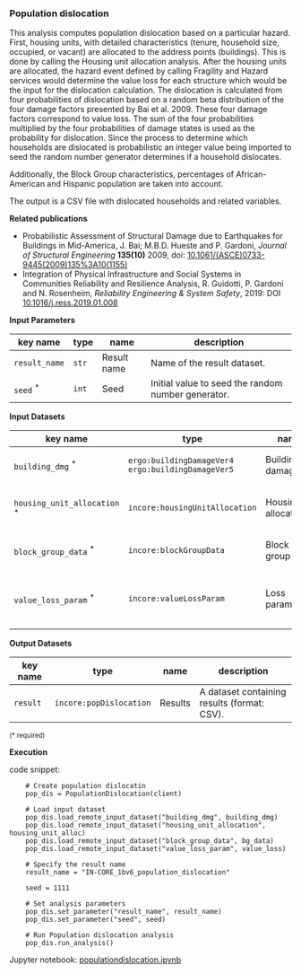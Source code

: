 ### Population dislocation

This analysis computes population dislocation based on a particular hazard. First, housing units, with detailed characteristics 
(tenure, household size, occupied, or vacant) are allocated to the address points (buildings). This is done by calling the Housing unit allocation analysis.
After the housing units are allocated, the hazard event defined by calling Fragility and Hazard services would determine 
the value loss for each structure which would be the input for the dislocation calculation. The dislocation is calculated 
from four probabilities of dislocation based on a random beta distribution of the four damage factors presented by Bai et al. 2009. 
These four damage factors correspond to value loss. The sum of the four probabilities multiplied by the four probabilities 
of damage states is used as the probability for dislocation. Since the process to determine which households are dislocated 
is probabilistic an integer value being imported to seed the random number generator determines if a household dislocates.

Additionally, the Block Group characteristics, percentages of African-American and Hispanic population are taken into account. 

The output is a CSV file with dislocated households and related variables.

**Related publications**

* Probabilistic Assessment of Structural Damage due to Earthquakes for Buildings in Mid-America, J. Bai; M.B.D. Hueste and P. Gardoni, *Journal of Structural Engineering* **135(10)** 2009, doi: [10.1061/(ASCE)0733-9445(2009)135%3A10(1155)](https://ascelibrary.org/doi/10.1061/%28ASCE%290733-9445%282009%29135%3A10%281155%29)
* Integration of Physical Infrastructure and Social Systems in Communities Reliability and Resilience Analysis, R. Guidotti, P. Gardoni and N. Rosenheim, *Reliability Engineering & System Safety*, 2019: DOI [10.1016/j.ress.2019.01.008](https://app.dimensions.ai/details/publication/pub.1111322263?and_facet_journal=jour.1158471)

**Input Parameters**

key name | type | name | description
--- | --- | --- | ---
`result_name` | `str` | Result name |  Name of the result dataset.
`seed` <sup>*</sup> | `int` | Seed | Initial value to seed the random number generator.

**Input Datasets**

key name | type | name | description
--- | --- | --- | ---
`building_dmg` <sup>*</sup> | `ergo:buildingDamageVer4`<br>`ergo:buildingDamageVer5` | Building damage | A building damage dataset.
`housing_unit_allocation` <sup>*</sup> | `incore:housingUnitAllocation` | Housing allocation | A housing unit allocation dataset.
`block_group_data` <sup>*</sup> | `incore:blockGroupData` | Block group data | A racial distribution dataset.
`value_loss_param` <sup>*</sup> | `incore:valueLossParam` | Loss parameters | A table with value loss beta distribution parameters.
                    
**Output Datasets** 

key name | type | name | description
--- | --- | --- | ---
`result` | `incore:popDislocation` | Results | A dataset containing results (format: CSV).

<small>(* required)</small>

**Execution**

code snippet:

```
    # Create population dislocatin
    pop_dis = PopulationDislocation(client)

    # Load input dataset
    pop_dis.load_remote_input_dataset("building_dmg", building_dmg)
    pop_dis.load_remote_input_dataset("housing_unit_allocation", housing_unit_alloc)
    pop_dis.load_remote_input_dataset("block_group_data", bg_data)
    pop_dis.load_remote_input_dataset("value_loss_param", value_loss)

    # Specify the result name
    result_name = "IN-CORE_1bv6_population_dislocation"

    seed = 1111

    # Set analysis parameters
    pop_dis.set_parameter("result_name", result_name)
    pop_dis.set_parameter("seed", seed)

    # Run Population dislocation analysis
    pop_dis.run_analysis()
```

Jupyter notebook: [populationdislocation.ipynb](https://github.com/IN-CORE/incore-docs/blob/master/notebooks/populationdislocation.ipynb)